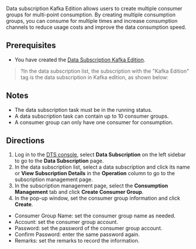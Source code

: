 Data subscription Kafka Edition allows users to create multiple consumer groups for multi-point consumption. By creating multiple consumption groups, you can consume for multiple times and increase consumption channels to reduce usage costs and improve the data consumption speed.

## Prerequisites
- You have created the [Data Subscription Kafka Edition](https://intl.cloud.tencent.com/document/product/571/39531).
>?In the data subscription list, the subscription with the "Kafka Edition" tag is the data subscription in Kafka edition, as shown below:

## Notes
- The data subscription task must be in the running status.
- A data subscription task can contain up to 10 consumer groups.
- A consumer group can only have one consumer for consumption.

## Directions
1. Log in to the [DTS console](https://console.cloud.tencent.com/dts/dss), select **Data Subscription** on the left sidebar to go to the **Data Subscription** page.
2. In the data subscription list, select a data subscription and click its name or **View Subscription Details** in the **Operation** column to go to the subscription management page.
3. In the subscription management page, select the **Consumption Management** tab and click **Create Consumer Group**.
4. In the pop-up window, set the consumer group information and click **Create**.
 - Consumer Group Name: set the consumer group name as needed.
 - Account: set the consumer group account.
 - Password: set the password of the consumer group account.
 - Confirm Password: enter the same password again.
 - Remarks: set the remarks to record the information.

